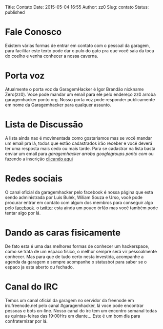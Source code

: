 Title: Contato
Date: 2015-05-04 16:55
Author: zz0
Slug: contato
Status: published

# Fale Conosco

Existem várias formas de entrar em contato com o pessoal da garagem, para facilitar este texto pode dar o pulo do gato pra que você saia da toca do coelho e venha conhecer a nossa caverna.

# Porta voz

Atualmente o porta voz da GaragemHacker é Igor Brandão nickname Zero(zz0). Voce pode mandar um email para ele pelo endereço zz0 arroba garagemhacker ponto org. Nosso porta voz pode responder publicamente em nome da Garagemhacker para qualquer assunto.

# Lista de Discussão

A lista ainda nao é movimentada como gostaríamos mas se você mandar um email pra lá, todos que estão cadastrados irão receber e você deverá ter uma resposta mais cedo ou mais tarde. Para se cadastrar na lista basta enviar um email para *garagemhacker arroba googlegroups ponto com*  ou fazendo a inscrição [clicando aqui](https://groups.google.com/d/forum/garagemhacker)

# Redes sociais

O canal oficial da garagemhacker pelo facebook é nossa página que esta sendo administrada por Luís Bulek, Wiliam Souza e Urso, você pode procurar entrar em contato com algum dos membros para conseguir algo pelo [facebook](https://facebook.com/garagemhacker). o [twitter](https://twitter.com/garagemhacker) esta ainda um pouco órfão mas você também pode tentar algo por lá.

# Dando as caras fisicamente

De fato esta é uma das melhores formas de conhecer um hackerspace, como se trata de um espaco físico, o melhor sempre será vir pessoalmente conhecer. Mas para que de tudo certo nesta investida, acompanhe a agenda da garagem e sempre acompanhe o statusbot para saber se o espaco ja esta aberto ou fechado.

# Canal do IRC

Temos um canal oficial da garagem no servidor da freenode em irc.freenode.net pelo canal #garagemhacker, lá voce pode encontrar pessoas e bots on-line. Nosso canal do irc tem um encontro semanal todas as quintas-feiras das 19:00Hrs em diante… Este é um bom dia para confraternizar por lá.
